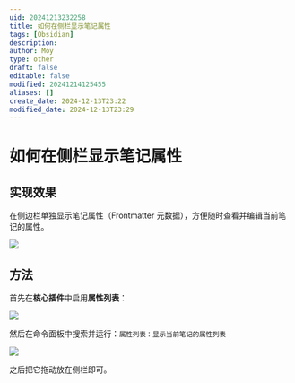 ```yaml
---
uid: 20241213232258
title: 如何在侧栏显示笔记属性
tags: [Obsidian]
description: 
author: Moy
type: other
draft: false
editable: false
modified: 20241214125455
aliases: []
create_date: 2024-12-13T23:22
modified_date: 2024-12-13T23:29
---
```


# 如何在侧栏显示笔记属性

## 实现效果

在侧边栏单独显示笔记属性（Frontmatter 元数据），方便随时查看并编辑当前笔记的属性。

![](https://cdn.pkmer.cn/images/202412141254696.webp!pkmer)

## 方法

首先在**核心插件**中启用**属性列表**：

![](https://cdn.pkmer.cn/images/202412141254697.webp!pkmer)

然后在命令面板中搜索并运行：`属性列表：显示当前笔记的属性列表`

![](https://cdn.pkmer.cn/images/202412141254698.webp!pkmer)

之后把它拖动放在侧栏即可。
